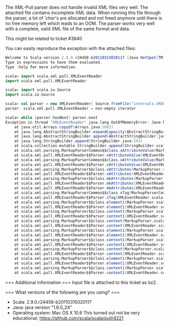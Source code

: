 The XML-Pull parser does not handle invalid XML files very well.
The attached file contains incomplete XML data. When running this file through the parser, a lot of *'char*'s are allocated and not freed anymore until there is no free memory left which leads to an OOM.
The parser works very well with a complete, valid XML file of the same format and data. 

This might be related to ticket #3840

You can easily reproduce the exception with the attached files:
```scala
Welcome to Scala version 2.9.0.r24458-b20110315020117 (Java HotSpot(TM) 64-Bit Server VM, Java 1.6.0_24).
Type in expressions to have them evaluated.
Type :help for more information.

scala> import scala.xml.pull.XMLEventReader
import scala.xml.pull.XMLEventReader

scala> import scala.io.Source
import scala.io.Source

scala> val parser = new XMLEventReader( Source.fromFile("intervals.SRER.xml.defect") )
parser: scala.xml.pull.XMLEventReader = non-empty iterator

scala> while (parser.hasNext) parser.next
Exception in thread "XMLEventReader" java.lang.OutOfMemoryError: Java heap space
	at java.util.Arrays.copyOf(Arrays.java:2882)
	at java.lang.AbstractStringBuilder.expandCapacity(AbstractStringBuilder.java:100)
	at java.lang.AbstractStringBuilder.append(AbstractStringBuilder.java:572)
	at java.lang.StringBuilder.append(StringBuilder.java:203)
	at scala.collection.mutable.StringBuilder.append(StringBuilder.scala:252)
	at scala.xml.parsing.MarkupParserCommon$$class.xAttributeValue(MarkupParserCommon.scala:66)
	at scala.xml.pull.XMLEventReader$$Parser.xAttributeValue(XMLEventReader.scala:58)
	at scala.xml.parsing.MarkupParserCommon$$class.xAttributeValue(MarkupParserCommon.scala:74)
	at scala.xml.pull.XMLEventReader$$Parser.xAttributeValue(XMLEventReader.scala:58)
	at scala.xml.parsing.MarkupParser$$class.xAttributes(MarkupParser.scala:294)
	at scala.xml.pull.XMLEventReader$$Parser.xAttributes(XMLEventReader.scala:58)
	at scala.xml.parsing.MarkupParser$$class.mkAttributes(MarkupParser.scala:261)
	at scala.xml.pull.XMLEventReader$$Parser.mkAttributes(XMLEventReader.scala:58)
	at scala.xml.pull.XMLEventReader$$Parser.mkAttributes(XMLEventReader.scala:58)
	at scala.xml.parsing.MarkupParserCommon$$class.xTag(MarkupParserCommon.scala:44)
	at scala.xml.pull.XMLEventReader$$Parser.xTag(XMLEventReader.scala:58)
	at scala.xml.parsing.MarkupParser$$class.element1(MarkupParser.scala:528)
	at scala.xml.pull.XMLEventReader$$Parser.element1(XMLEventReader.scala:58)
	at scala.xml.parsing.MarkupParser$$class.content1(MarkupParser.scala:396)
	at scala.xml.pull.XMLEventReader$$Parser.content1(XMLEventReader.scala:58)
	at scala.xml.parsing.MarkupParser$$class.content(MarkupParser.scala:417)
	at scala.xml.pull.XMLEventReader$$Parser.content(XMLEventReader.scala:58)
	at scala.xml.parsing.MarkupParser$$class.element1(MarkupParser.scala:542)
	at scala.xml.pull.XMLEventReader$$Parser.element1(XMLEventReader.scala:58)
	at scala.xml.parsing.MarkupParser$$class.content1(MarkupParser.scala:396)
	at scala.xml.pull.XMLEventReader$$Parser.content1(XMLEventReader.scala:58)
	at scala.xml.parsing.MarkupParser$$class.content(MarkupParser.scala:417)
	at scala.xml.pull.XMLEventReader$$Parser.content(XMLEventReader.scala:58)
	at scala.xml.parsing.MarkupParser$$class.element1(MarkupParser.scala:542)
	at scala.xml.pull.XMLEventReader$$Parser.element1(XMLEventReader.scala:58)
	at scala.xml.parsing.MarkupParser$$class.content1(MarkupParser.scala:396)
	at scala.xml.pull.XMLEventReader$$Parser.content1(XMLEventReader.scala:58)
```

=== Additional information ===
Input file is attached to this ticket as bz2.

=== What versions of the following are you using? ===
  - Scala: 2.9.0.r24458-b20110315020117
  - Java: java version "1.6.0_24"
  - Operating system: Mac OS X 10.6
This turned out not be very educational: https://github.com/scala/scala/pull/4221
